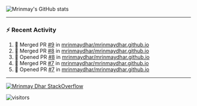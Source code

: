 ![Mrinmay's GitHub stats](https://github-readme-stats.vercel.app/api?username=mrinmaydhar&count_private=true&show_icons=true&theme=dark)

---

### :zap: Recent Activity

<!--START_SECTION:activity-->
1. 🎉 Merged PR [#9](https://github.com/mrinmaydhar/mrinmaydhar.github.io/pull/9) in [mrinmaydhar/mrinmaydhar.github.io](https://github.com/mrinmaydhar/mrinmaydhar.github.io)
2. 🎉 Merged PR [#8](https://github.com/mrinmaydhar/mrinmaydhar.github.io/pull/8) in [mrinmaydhar/mrinmaydhar.github.io](https://github.com/mrinmaydhar/mrinmaydhar.github.io)
3. 💪 Opened PR [#8](https://github.com/mrinmaydhar/mrinmaydhar.github.io/pull/8) in [mrinmaydhar/mrinmaydhar.github.io](https://github.com/mrinmaydhar/mrinmaydhar.github.io)
4. 🎉 Merged PR [#7](https://github.com/mrinmaydhar/mrinmaydhar.github.io/pull/7) in [mrinmaydhar/mrinmaydhar.github.io](https://github.com/mrinmaydhar/mrinmaydhar.github.io)
5. 💪 Opened PR [#7](https://github.com/mrinmaydhar/mrinmaydhar.github.io/pull/7) in [mrinmaydhar/mrinmaydhar.github.io](https://github.com/mrinmaydhar/mrinmaydhar.github.io)
<!--END_SECTION:activity-->

---

[![Mrinmay Dhar StackOverflow](https://github-readme-stackoverflow.vercel.app/?userID=5726675&theme=dark)](https://stackoverflow.com/users/5726675/mrinmay-dhar)

![visitors](https://visitor-badge.glitch.me/badge?page_id=mrinmaydhar.mrinmaydhar)
